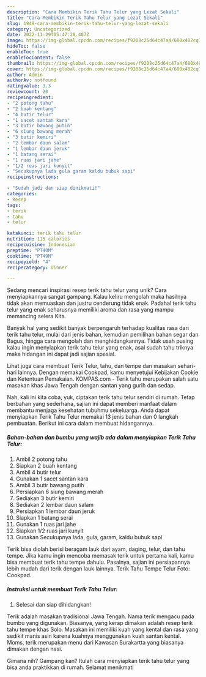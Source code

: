 ```yaml
---
description: "Cara Membikin Terik Tahu Telur yang Lezat Sekali"
title: "Cara Membikin Terik Tahu Telur yang Lezat Sekali"
slug: 1949-cara-membikin-terik-tahu-telur-yang-lezat-sekali
category: Uncategorized
date: 2022-11-29T05:47:28.407Z
image: https://img-global.cpcdn.com/recipes/f9208c25d64c47a4/680x482cq70/terik-tahu-telur-foto-resep-utama.jpg
hideToc: false
enableToc: true
enableTocContent: false
thumbnail: https://img-global.cpcdn.com/recipes/f9208c25d64c47a4/680x482cq70/terik-tahu-telur-foto-resep-utama.jpg
cover: https://img-global.cpcdn.com/recipes/f9208c25d64c47a4/680x482cq70/terik-tahu-telur-foto-resep-utama.jpg
author: Admin
authorAv: notfound
ratingvalue: 3.3
reviewcount: 20
recipeingredient:
- "2 potong tahu"
- "2 buah kentang"
- "4 butir telur"
- "1 sacet santan kara"
- "3 butir bawang putih"
- "6 siung bawang merah"
- "3 butir kemiri"
- "2 lembar daun salam"
- "1 lembar daun jeruk"
- "1 batang serai"
- "1 ruas jari jahe"
- "1/2 ruas jari kunyit"
- "Secukupnya lada gula garam kaldu bubuk sapi"
recipeinstructions:

- "Sudah jadi dan siap dinikmati!"
categories:
- Resep
tags:
- terik
- tahu
- telur

katakunci: terik tahu telur 
nutrition: 115 calories
recipecuisine: Indonesian
preptime: "PT40M"
cooktime: "PT49M"
recipeyield: "4"
recipecategory: Dinner

---
```





Sedang mencari inspirasi resep terik tahu telur yang unik? Cara menyiapkannya sangat gampang. Kalau keliru mengolah maka hasilnya tidak akan memuaskan dan justru cenderung tidak enak. Padahal terik tahu telur yang enak seharusnya memiliki aroma dan rasa yang mampu memancing selera Kita.





Banyak hal yang sedikit banyak berpengaruh terhadap kualitas rasa dari terik tahu telur, mulai dari jenis bahan, kemudian pemilihan bahan segar dan Bagus, hingga cara mengolah dan menghidangkannya. Tidak usah pusing kalau ingin menyiapkan terik tahu telur yang enak,      asal sudah tahu triknya maka hidangan ini dapat jadi sajian spesial.














Lihat juga cara membuat Terik Telur, tahu, dan tempe dan masakan sehari-hari lainnya. Dengan memakai Cookpad, kamu menyetujui Kebijakan Cookie dan Ketentuan Pemakaian. KOMPAS.com - Terik tahu merupakan salah satu masakan khas Jawa Tengah dengan santan yang gurih dan sedap.






Nah, kali ini kita coba, yuk, ciptakan terik tahu telur sendiri di rumah. Tetap berbahan yang sederhana, sajian ini dapat memberi manfaat dalam membantu menjaga kesehatan tubuhmu sekeluarga. Anda dapat menyiapkan Terik Tahu Telur memakai 13 jenis bahan dan 0 langkah pembuatan. Berikut ini cara dalam membuat hidangannya.

<!--inarticleads1-->

##### Bahan-bahan dan bumbu yang wajib ada dalam menyiapkan Terik Tahu Telur:

1. Ambil 2 potong tahu
1. Siapkan 2 buah kentang
1. Ambil 4 butir telur
1. Gunakan 1 sacet santan kara
1. Ambil 3 butir bawang putih
1. Persiapkan 6 siung bawang merah
1. Sediakan 3 butir kemiri
1. Sediakan 2 lembar daun salam
1. Persiapkan 1 lembar daun jeruk
1. Siapkan 1 batang serai
1. Gunakan 1 ruas jari jahe
1. Siapkan 1/2 ruas jari kunyit
1. Gunakan Secukupnya lada, gula, garam, kaldu bubuk sapi


Terik bisa diolah berisi beragam lauk dari ayam, daging, telur, dan tahu tempe. Jika kamu ingin mencoba memasak terik untuk pertama kali, kamu bisa membuat terik tahu tempe dahulu. Pasalnya, sajian ini persiapannya lebih mudah dari terik dengan lauk lainnya. Terik Tahu Tempe Telur Foto: Cookpad. 

<!--inarticleads2-->

##### Instruksi untuk membuat Terik Tahu Telur:


1. Selesai dan siap dihidangkan!

Terik adalah masakan tradisional Jawa Tengah. Nama terik mengacu pada bumbu yang digunakan. Biasanya, yang kerap dimakan adalah resep terik tahu tempe khas Solo. Masakan ini memiliki kuah yang kental dan rasa yang sedikit manis asin karena kuahnya menggunakan kuah santan kental. Moms, terik merupakan menu dari Kawasan Surakartta yang biasanya dimakan dengan nasi. 

Gimana nih? Gampang kan? Itulah cara menyiapkan terik tahu telur yang bisa anda praktikkan di rumah. Selamat menikmati
